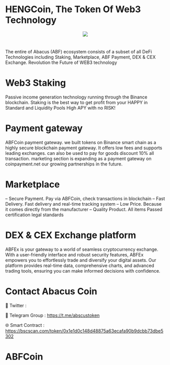 # HENGCoin, The Token Of Web3 Technology

<div align="center"><img src="https://hengcoin.com/main/wp-content/uploads/2024/03/cropped-hc100x100.fw_.png" /><br />
</div>
<div align="center">
  <h1>
</div>

The entire of Abacus (ABF) ecosystem consists of a subset of all DeFi Technologies including Staking, Marketplace, ABF Payment, DEX & CEX Exchange. Revolution the Future of WEB3 technology
# Web3 Staking

Passive income generation technology running through the Binance blockchain. Staking is the best way to get profit from your HAPPY in Standard and Liquidity Pools High APY with no RISK!

# Payment gateway
ABFCoin payment gateway. we built tokens on Binance smart chain as a highly secure blockchain payment gateway. It offers low fees and supports leading exchanges. can also be used to pay for goods discount 10% all transaction. marketing section is expanding as a payment gateway on coinpayment.net our growing partnerships in the future.

# Marketplace
 – Secure Payment. Pay via ABFCoin, check transactions in blockchain
 – Fast Delivery. Fast delivery and real-time tracking system
 – Low Price. Because it comes directly from the manufacturer
 – Quality Product.  All items Passed certification legal standards

# DEX & CEX Exchange platform
ABFEx is your gateway to a world of seamless cryptocurrency exchange. With a user-friendly interface and robust security features, ABFEx empowers you to effortlessly trade and diversify your digital assets. Our platform provides real-time data, comprehensive charts, and advanced trading tools, ensuring you can make informed decisions with confidence.

# Contact Abacus Coin

💎 Twitter : 

🚀 Telegram Group : https://t.me/abscustoken

🌐 Smart Contract : https://bscscan.com/token/0x1e1d0c148d48875a63ecafa90b9dcbb73dbe5302
# ABFCoin
